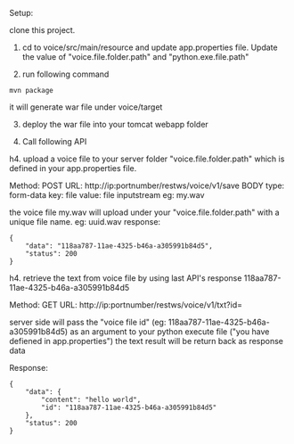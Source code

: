 Setup:

clone this project.

1. cd  to voice/src/main/resource and update app.properties file. Update the value of "voice.file.folder.path" and "python.exe.file.path"

2. run following command 
```
mvn package
```
it will generate war file under voice/target

3. deploy the war file into your tomcat webapp folder

4. Call following API

h4. upload a voice file to your server folder "voice.file.folder.path" which is defined in your app.properties file.

Method: POST
URL: http://ip:portnumber/restws/voice/v1/save
BODY 
type: form-data
key: file
value: file inputstream eg: my.wav

the voice file my.wav will upload under your "voice.file.folder.path" with a unique file name. eg: uuid.wav
response: 

```
{
    "data": "118aa787-11ae-4325-b46a-a305991b84d5",
    "status": 200
}
```

h4. retrieve the text from voice file by using last API's response 118aa787-11ae-4325-b46a-a305991b84d5

Method: GET
URL: http://ip:portnumber/restws/voice/v1/txt?id=<voice file id>

server side will pass the "voice file id" (eg: 118aa787-11ae-4325-b46a-a305991b84d5) as an argument to your python execute file ("you have defiened in app.properties")
the text result will be return back as response data

Response:
```
{
    "data": {
        "content": "hello world",
        "id": "118aa787-11ae-4325-b46a-a305991b84d5"
    },
    "status": 200
}
```
